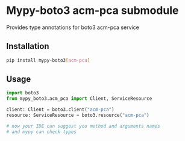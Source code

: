 # Mypy-boto3 acm-pca submodule

Provides type annotations for boto3 acm-pca service

## Installation

```bash
pip install mypy-boto3[acm-pca]
```

## Usage

```python
import boto3
from mypy_boto3.acm_pca import Client, ServiceResource

client: Client = boto3.client("acm-pca")
resource: ServiceResource = boto3.resource("acm-pca")

# now your IDE can suggest you method and arguments names
# and mypy can check types
```

